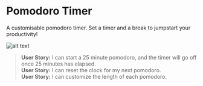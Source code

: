# Pomodoro Timer

A customisable pomodoro timer. Set a timer and a break to jumpstart your productivity!

![alt text](https://jeremyantonoff.com/img/work/pomo.JPG "Pomodoro Clock")

>**User Story:** I can start a 25 minute pomodoro, and the timer will go off once 25 minutes has elapsed.<br>
>**User Story:** I can reset the clock for my next pomodoro.<br>
>**User Story:** I can customize the length of each pomodoro.<br>
